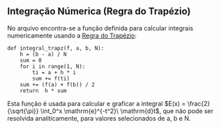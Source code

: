 ## Integração Númerica (Regra do Trapézio)

No arquivo  encontra-se a função definida para calcular integrais numericamente usando a [Regra do Trapézio](https://en.wikipedia.org/wiki/Trapezoidal_rule): 
```
def integral_trapz(f, a, b, N):
    h = (b - a) / N
    sum = 0
    for i in range(1, N):
        ti = a + h * i
        sum += f(ti)
    sum += (f(a) + f(b)) / 2
    return  h * sum
```

Esta função é usada para calcular e graficar a integral $E(x) = \frac{2}{\sqrt{\pi}} \int_0^x \mathrm{e}^{-t^2}\ \mathrm{d}t$, que não pode ser resolvida analiticamente, para valores selecionados de a, b e N.